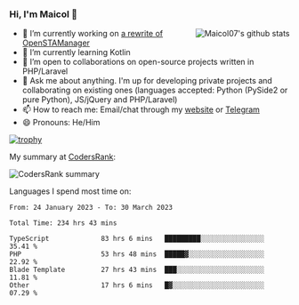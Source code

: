 ### Hi, I'm Maicol 👋
<img align="right" src="https://github-readme-stats.vercel.app/api?username=maicol07&count_private=true&count_private=true&show_icons=true" alt="Maicol07's github stats">

- 🔭 I’m currently working on [a rewrite of OpenSTAManager](https://github.com/Dasc3er/openstamanager/tree/rewrite)
- 🌱 I’m currently learning Kotlin
- 👯 I’m open to collaborations on open-source projects written in PHP/Laravel
- 💬 Ask me about anything. I'm up for developing private projects and collaborating on existing ones (languages accepted: Python (PySide2 or pure Python), JS/jQuery and PHP/Laravel)
- 📫 How to reach me: Email/chat through my [website](https://maicol07.it) or [Telegram](https://telegram.me/maicol07)
- 😄 Pronouns: He/Him

[![trophy](https://github-profile-trophy.vercel.app/?username=maicol07)](https://github.com/ryo-ma/github-profile-trophy)

My summary at [CodersRank](https://codersrank.io):

![CodersRank summary](https://cr-ss-service.azurewebsites.net/api/ScreenShot?widget=summary&username=maicol07&badges=3&show-avatar=true&style=--header-bg-color:%23000;--border-radius:16px)

Languages I spend most time on:
<!--START_SECTION:waka-->

```text
From: 24 January 2023 - To: 30 March 2023

Total Time: 234 hrs 43 mins

TypeScript             83 hrs 6 mins   █████████░░░░░░░░░░░░░░░░   35.41 %
PHP                    53 hrs 48 mins  █████▓░░░░░░░░░░░░░░░░░░░   22.92 %
Blade Template         27 hrs 43 mins  ███░░░░░░░░░░░░░░░░░░░░░░   11.81 %
Other                  17 hrs 6 mins   █▓░░░░░░░░░░░░░░░░░░░░░░░   07.29 %
```

<!--END_SECTION:waka-->
